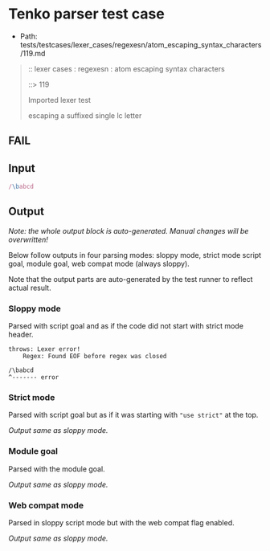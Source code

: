 # Tenko parser test case

- Path: tests/testcases/lexer_cases/regexesn/atom_escaping_syntax_characters/119.md

> :: lexer cases : regexesn : atom escaping syntax characters
>
> ::> 119
>
> Imported lexer test
>
> escaping a suffixed single lc letter

## FAIL

## Input

`````js
/\babcd
`````

## Output

_Note: the whole output block is auto-generated. Manual changes will be overwritten!_

Below follow outputs in four parsing modes: sloppy mode, strict mode script goal, module goal, web compat mode (always sloppy).

Note that the output parts are auto-generated by the test runner to reflect actual result.

### Sloppy mode

Parsed with script goal and as if the code did not start with strict mode header.

`````
throws: Lexer error!
    Regex: Found EOF before regex was closed

/\babcd
^------- error
`````

### Strict mode

Parsed with script goal but as if it was starting with `"use strict"` at the top.

_Output same as sloppy mode._

### Module goal

Parsed with the module goal.

_Output same as sloppy mode._

### Web compat mode

Parsed in sloppy script mode but with the web compat flag enabled.

_Output same as sloppy mode._

